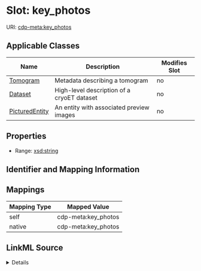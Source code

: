 

# Slot: key_photos

URI: [cdp-meta:key_photos](metadatakey_photos)



<!-- no inheritance hierarchy -->





## Applicable Classes

| Name | Description | Modifies Slot |
| --- | --- | --- |
| [Tomogram](Tomogram.md) | Metadata describing a tomogram |  no  |
| [Dataset](Dataset.md) | High-level description of a cryoET dataset |  no  |
| [PicturedEntity](PicturedEntity.md) | An entity with associated preview images |  no  |







## Properties

* Range: [xsd:string](http://www.w3.org/2001/XMLSchema#string)





## Identifier and Mapping Information








## Mappings

| Mapping Type | Mapped Value |
| ---  | ---  |
| self | cdp-meta:key_photos |
| native | cdp-meta:key_photos |




## LinkML Source

<details>
```yaml
name: key_photos
alias: key_photos
domain_of:
- PicturedEntity
- Dataset
- Tomogram
range: string

```
</details>
